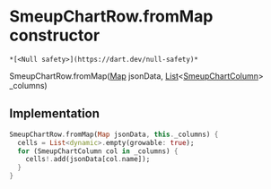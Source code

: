 


# SmeupChartRow.fromMap constructor




    *[<Null safety>](https://dart.dev/null-safety)*



SmeupChartRow.fromMap([Map](https://api.flutter.dev/flutter/dart-core/Map-class.html) jsonData, [List](https://api.flutter.dev/flutter/dart-core/List-class.html)&lt;[SmeupChartColumn](../../smeup_models_widgets_smeup_chart_column/SmeupChartColumn-class.md)> _columns)





## Implementation

```dart
SmeupChartRow.fromMap(Map jsonData, this._columns) {
  cells = List<dynamic>.empty(growable: true);
  for (SmeupChartColumn col in _columns) {
    cells!.add(jsonData[col.name]);
  }
}
```







